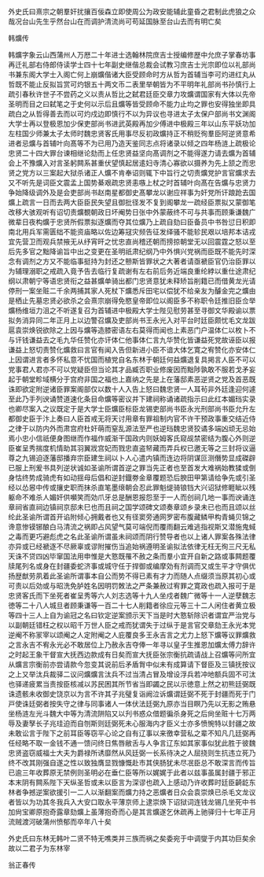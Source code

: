 <!-- { "loadSidebar": true } -->

外史氏曰熹宗之朝羣奸扰攘百佞森立即使周公为政安能辅此童昏之君制此虎狼之众哉况台山先生乎然台山在而调护清流尚可苟延国脉至台山去而有明亡矣

韩爌传

韩爌字象云山西蒲州人万厯二十年进士选翰林院庶吉士授编修歴中允庶子掌春坊事再迁礼部右侍郎侍读学士四十七年副史继偕总裁会试教习庶吉士光宗即位以礼部尚书兼东阁大学士入阁亡何上崩爌偕诸大臣受顾命时方从哲为首辅当李可灼进红丸从哲既不能止反拟旨赏可灼银五十两文币二表里举朝皆为不平明年礼部尚书孙慎行上疏引春秋许世子不尝药之义以责从哲比之弑君廷臣交章力攻爌谓国家有大体以先帝圣明而目之曰弑笔之于史何以示后且爌等皆受顾命不能力止均之罪也安得独坐即具疏白之从哲得善去而以可灼戍边即慎行不以为异议也寻进太子太保户部尚书文渊阁大学士再以登极恩加少保吏部尚书进武英殿再加少傅进中极殿三年以山东平妖功加左柱国少师兼太子太师时魏忠贤客氏用事尽反初政爌持正不稍贬徇羣臣阿逆贤意希进者忌爌与首辅叶向髙等不为已用乃造天鉴同志点将诸录以倾之四年杨涟上疏极论忠贤二十四大罪台谏相继论劾而上任忠贤益坚向髙调剂之不能得遂力请去爌为首辅会上不豫爌入对言圣躬闗系甚重伏望慎起居逺妇寺清心寡欲以摄养为先上颔之而忠贤之党方以三案起大狱杀诸正人爌不肯奉诏则辄下中旨行之切责爌党护言官爌求去又不听先是词臣文震孟上国势綦艰疏忠贤恚嗾上杖之时首辅叶向髙在告爌与忠贤力争始降级调外及是会吏部尚书赵南星都御史髙攀龙以谢应祥事为奸党所讦踉跄去国爌上疏言一日而去两大臣臣民失望且御批径发不复到阁攀龙一疏经臣票拟又蒙御笔改移大骇观听有诏切责爌覩朝政日坏阉势日张中外蒙蔽终不可与共事而顾秉谦魏广微辈日夜构爌于忠贤所假票拟逐爌而夺其位爌乃上疏自劾曰臣备员中书咎愆日积即南北用兵军需匮绌不能资庙略以佐边筹冦灾频告征发绎骚不能轸民艰以培邦本诘戎宜先营卫而观兵禁掖无从纾宵旰之忧忠直尚稽还朝而搒掠朝堂无以回震霆之怒以至后先多官之黜降谕旨中出之变更在圣明祇肃纪纲乃中外惧兴党祸而臣既不能先时深念有调剂之方又不能临事挺持为封还之戅斯皆罪状之大著者请亟褫臣官仍治臣罪以为辅理溺职之戒疏入竟予告去临行复疏谢有左右前后务近端良重纶綍以重仕途肃纪纲以肃朝宁等语忠贤衔之益甚爌单骑出都门忠贤意犹未释矫旨削籍已而借黄龙光请停刑一案坐赃二千余两捕其家人死杖下爌悉斥田宅以偿犹不给亲友为醵金完之爌由是栖止先墓忠贤必欲杀之会熹宗崩得免愍皇帝即位以阁臣多不称职令廷推旧臣佥举爌杨维垣力沮之不听遂复召为首辅进中极殿大学士陛见慰劳甚至寻御文华殿谕以票拟务消异同二年正月上以边警召爌及吏部尚书王永光入对平台时廷臣颇忧毛文龙跋扈袁崇焕锐欲除之上因与爌等造膝密语左右莫得而闻也上素恶门户温体仁以枚卜不与讦钱谦益去之毛九华任赞化亦讦体仁他事体仁言九华赞化皆谦益死党故诬臣以报谦益上怒切责赞化爌救曰言官有闻入告但新进小臣不谙大体乞寛之宥赞化亦安体仁上因谓进言者多怀私意不忧国而植党自名东林于朝廷何益爌退复具掲言人臣不可以党事君人君亦不可以党疑臣但当论其才品臧否职业修废因而黜陟孰敢不服若戈矛妄起于朝堂畛域横分于宫府非国之福也上嘉纳之先是上在藩邸素恶逆贤之党及首恶既诛即欲定附逆诸臣罪案阁部仅以数十人入告上怒曰魏忠贤一人耳茍非外廷逢迎何遽至此乃手列谀诵赞道速化条目命爌等密议并下建祠称诵诸疏指示曰此红本媚珰实录也卿尽案入之议既定于是大学士臣爌臣标臣龙锡吏部尚书臣永光刑部尚书臣允升左都御史臣于汴上奏曰人臣首戒无将天讨用章有罪祖制内官不许干预政事重交结近侍之律于以防内外而肃宫府杜奸萌而窒乱源法至严也逆珰魏忠贤狡谲多端凶顽无忌始焉小忠小信祇便身图继而作福作威渐干国政内则妖姆客氏窥觇禁密结为腹心外则逆臣崔呈秀揣度机情助其羽翼戕宫妃而戮忠直盗帑藏而弄兵权已邀无等之三封将议逼尊之九锡迫逐藩邸播弃宗臣建生祠以卜人心遣内镇而连边将阴谋叵测僭势显成磔辟已服上刑爰书具列逆状诚如圣谕所谓首逆之罪当先正者也至首发大难祸始教猱或倒身怙终势成骑虎有如动揺母后倡和逆封鐡劵金章覆题恐后腴田甲第请给争先或引圣经以怂惥中传或攘史职而抹杀直笔墨缞朝会忍此罪魁缇骑锒铛大兴诏狱修睚眦以残躯命不难杀人媚奸供嚬笑而効爪牙总是酬恩报怨至于一人而创祠几地一事而谀诵连章祠省直祠边镇祠京邸未巳也而且祠之国学颂碑文颂奏章颂乡录未已也而且颂以丝纶此圣谕所谓首开谄附倾心拥戴者也又有径窦旁通网罗密布腹藏鳞甲构青蝇贝锦之谗意惨镆铘酿白马清流之祸即占风望气莫可端倪而覆雨翻云难逃指视斯又潜施鬼蜮之毒而更巧避彪虎之名此圣谕所谓虽未祠颂而阴行赞导者也以上诸人罪案各殊法律亦异或已经褫逐不尽厥辜或谬附摧伤当追始祸遵明圣谕拟法依律无枉无徇三尺无私天诛不贷四凶毕窜国法用申惟是大憝既罹不赦之条而羣小宜开自新之路或事闗题覆牍尾列名或身在封疆委蛇济事或城守任于捍御或编摩効有剂调而又或生平才守俱优扬歴猷劳夙着此圣谕所谓事本自公而势不得已素有才力而随人点缀须当原其初心或可责以后効或与昭洗免胪姓名因明罚敇法之严条兼赦过宥罪之寛政也疏入报可于是忠贤客氏而下坐死者崔呈秀等六人刘志选等十九人坐戍者魏广微等十一人逆孽魏志徳等二十八人城旦者顾秉谦等一百二十七人削籍者徐应元等三十二人闲住者黄立极等四十三人上自为谕冠之名曰钦定逆案颁示天下当是时大憝斩除识者谓宜严治党与以副朝廷错枉之权以昭千万世人臣之戒而犹谓失于过纵于是言官交章劾王永光本党逆阉不称冡宰以颂阉之人定附阉之人庇覆良多王永吉言之尤力上怒下爌等议罪爌救之言永吉不宥永光必不敢居位上乃赦永吉夺俸一年寻以皇子生推恩加爌太傅力辞许之时起王象干督宣大抚西边款成有日矣而宣大抚臣张宗衡抗疏请战上召爌等问所宜从爌言宗衡前亦尝请款今忽变其说前后矛盾胷中似未有成算请下督臣及三镇抚按议之上又举汰兵裁驿二议问爌爌言汰兵不过当清占冒及增设浮兵若冲地额兵固不可汰也驿递疲累当责按臣核减以苏民困其所节省当即蠲之民以示徳意上然之初熊廷弼既诛遗骸未收御史饶京以为言不许其子兆璧复诣阙泣诉爌谓廷弼不死于封疆而死于门戸使诛廷弼者按失守之律与同事诸人一体伏法廷弼九原亦当目瞑乃先以无影之贿悬坐杨涟左光斗魏大中等为清流阱陷又以刋书惑众借题徧杀身死之后尙坐赃十七万两辱及妻孥长子兆珪迫而自刎斯则廷弼死未心服海内才臣义士亦多愤惋特以封疆之故未敢讼言于陛下之前耳臣等窃平心论之自有辽事以来徼幸营私之辈不知凡几廷弼再任经略不取一金钱不通一馈问终日焦唇敝舌与人争言辽东如其家事似犹此胜于彼魏忠贤盗窃威福士大夫为爵禄所诱靡然从风廷弼一长系待决之人屈挠则生抗违立死乃终不改其刚强自遂之性以致独膺显戮慷慨赴市其侠肠犹未尽冺臣总不敢深言而传旨已逾三年收葬原无禁例则圣明必在垂仁臣等所以娓娓于此者以兹事虽属封疆于邪正本末阴有闗系陛下天纵圣哲或未以臣言为深谬也疏入上感动乃许收葬时廷臣齮龁东林者争撼逆案欲援引一二人以渐翻案而爌力持之恶爌者日众会袁崇焕已杀毛文龙议者皆以为功其冬我兵入大安口取永平薄京师上逮崇焕下诏狱词连钱龙锡几坐死中书加尙宝卿原抱奇露章劾爌上虽薄抱奇而心是其言爌遂乞休疏再上驰驿归十七年正月流贼渡河破蒲州愤郁而卒年八十矣

外史氏曰东林无韩叶二贤不特无噍类并三族而祸之矣委宛于中调燮于内其功巨矣余故以二君子为东林宰

翁正春传

